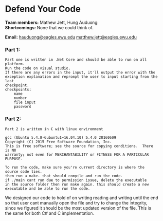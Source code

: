 # Defend Your Code
**Team members:** Mathew Jett, Hung Auduong<br>
**Shortcomings:** None that we could think of.<br>

**Email:** 	hauduong@eagles.ewu.edu
	matthew.jett@eagles.ewu.edu

### Part 1:
    Part one is written in .Net Core and should be able to run on all platform.
    Run the code on visual studio.
    If there are any errors in the input, it'll output the error with the 
    exception explanation and reprompt the user to input starting from the last
    checkpoint.
    checkpoints:
        name
        number
        file input
        password

### Part 2:
    Part 2 is written in C with linux environment
    
    gcc (Ubuntu 5.4.0-6ubuntu1~16.04.10) 5.4.0 20160609
    Copyright (C) 2015 Free Software Foundation, Inc.
    This is free software; see the source for copying conditions.  There is NO
    warranty; not even for MERCHANTABILITY or FITNESS FOR A PARTICULAR PURPOSE.

    To run the code, make sure you're current directory is where the source code lies.
    then run a make. that should compile and run the code.
    if ./main cant run due to permission issue, delete the executable
    in the source folder then run make again. this should create a new
    executable and be able to run the code.

We designed our code to hold of on writing reading and writing
until the end so that user cant manually open the file and try to change
the integrity, since we figured it should be the most updated version
of the file. This is the same for both C# and C implementation.
